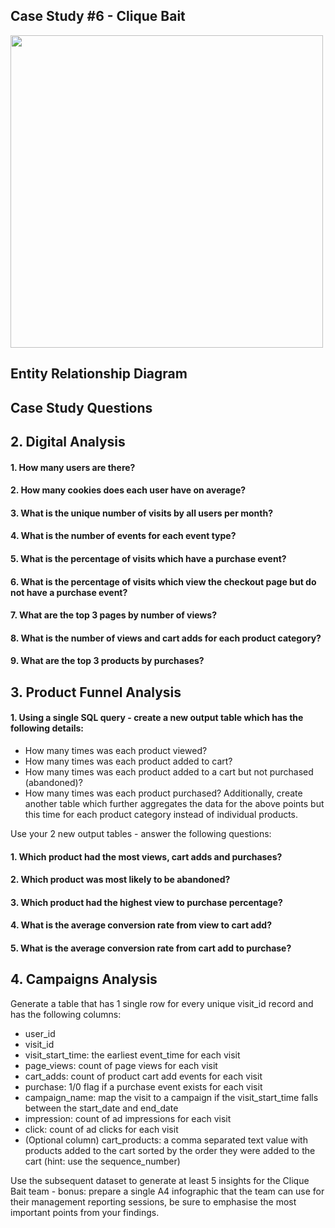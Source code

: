 ## Case Study #6 - Clique Bait 
<img src="https://8weeksqlchallenge.com/images/case-study-designs/6.png" style="height:500px; width:500px"/>

## Entity Relationship Diagram

## Case Study Questions

## 2. Digital Analysis
#### 1. How many users are there?
#### 2. How many cookies does each user have on average?
#### 3. What is the unique number of visits by all users per month?
#### 4. What is the number of events for each event type?
#### 5. What is the percentage of visits which have a purchase event?
#### 6. What is the percentage of visits which view the checkout page but do not have a purchase event?
#### 7. What are the top 3 pages by number of views?
#### 8. What is the number of views and cart adds for each product category?
#### 9. What are the top 3 products by purchases?

## 3. Product Funnel Analysis
#### 1. Using a single SQL query - create a new output table which has the following details:
- How many times was each product viewed?
- How many times was each product added to cart?
- How many times was each product added to a cart but not purchased (abandoned)?
- How many times was each product purchased?
Additionally, create another table which further aggregates the data for the above points but this time for each product category instead of individual products.

Use your 2 new output tables - answer the following questions:

#### 1. Which product had the most views, cart adds and purchases?
#### 2. Which product was most likely to be abandoned?
#### 3. Which product had the highest view to purchase percentage?
#### 4. What is the average conversion rate from view to cart add?
#### 5. What is the average conversion rate from cart add to purchase?

## 4. Campaigns Analysis
Generate a table that has 1 single row for every unique visit_id record and has the following columns:
- user_id
- visit_id
- visit_start_time: the earliest event_time for each visit
- page_views: count of page views for each visit
- cart_adds: count of product cart add events for each visit
- purchase: 1/0 flag if a purchase event exists for each visit
- campaign_name: map the visit to a campaign if the visit_start_time falls between the start_date and end_date
- impression: count of ad impressions for each visit
- click: count of ad clicks for each visit
- (Optional column) cart_products: a comma separated text value with products added to the cart sorted by the order they were added to the cart (hint: use the sequence_number)

Use the subsequent dataset to generate at least 5 insights for the Clique Bait team - bonus: prepare a single A4 infographic that the team can use for their management reporting sessions, be sure to emphasise the most important points from your findings.
